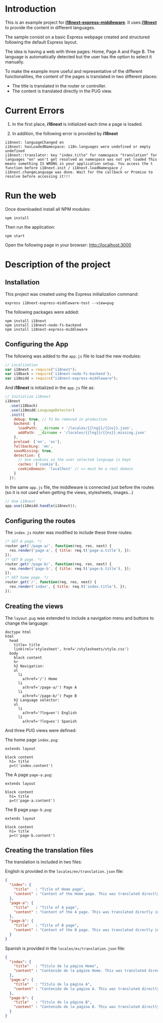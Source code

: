 # Introduction
This is an example project for [**i18next-express-middleware**](https://github.com/i18next/i18next-express-middleware). It uses [**i18next**](https://www.i18next.com) to provide the content in different languages.

The sample consist on a basic Express webpage created and structured following the default Express layout.

The idea is having a web with three pages: Home, Page A and Page B. The language is automatically detected but the user has the option to select it manually.

To make the example more useful and representative of the different functionalities, the content of the pages is translated in two different places:
* The title is translated in the router or controller.
* The content is translated directly in the PUG view.

# Current Errors
1. In the first place, **i18next** is initialized each time a page is loaded.

2. In addition, the following error is provided by **i18next**
```
i18next: languageChanged en
i18next: hasLoadedNamespace: i18n.languages were undefined or empty undefined
i18next::translator: key "index.title" for namespace "translation" for languages "en" won't get resolved as namespace was not yet loaded This means something IS WRONG in your application setup. You access the t function before i18next.init / i18next.loadNamespace / i18next.changeLanguage was done. Wait for the callback or Promise to resolve before accessing it!!!
```

# Run the web
Once downloaded install all NPM modules:
```
npm install
```

Then run the application:
```
npm start
```

Open the following page in your browser:
[http://localhost:3000](http://localhost:3000)


# Description of the project
## Installation
This project was created using the Express initialization command:
```
express i18next-express-middleware-test --view=pug
```

The following packages were added:
```
npm install i18next
npm install i18next-node-fs-backend
npm install i18next-express-middleware
```

## Configuring the App
The following was added to the `app.js` file to load the new modules:
```js
// Localization
var i18next = require("i18next");
var i18back = require('i18next-node-fs-backend');
var i18midd = require("i18next-express-middleware");
```

And **i18next** is initialized in the `app.js` file as:
```js
// Initialize i18next
i18next
  .use(i18back)
  .use(i18midd.LanguageDetector)
  .init({
    debug: true, // To be removed in production
    backend: {
      loadPath: __dirname + '/locales/{{lng}}/{{ns}}.json',
      addPath: __dirname + '/locales/{{lng}}/{{ns}}.missing.json'
    },
    preload: ['en', 'es'],
    fallbackLng: 'en',
    saveMissing: true,
    detection: {
      // Use cookies so the user selected language is kept
      caches: ['cookie'],
      cookieDomain: 'localhost' // => must be a real domain
    }
  });
```

In the same `app.js` file, the middleware is connected just before the routes (so it is not used when getting the views, stylesheets, images...) 
```js
// Use i18next
app.use(i18midd.handle(i18next));
```


## Configuring the routes
The `index.js` router was modified to include these three routes:
```js
/* GET A page. */
router.get('/page-a/', function(req, res, next) {
  res.render('page-a', { title: req.t('page-a.title'), });
});
/* GET B page. */
router.get('/page-b/', function(req, res, next) {
  res.render('page-b', { title: req.t('page-b.title'), });
});
/* GET home page. */
router.get('/', function(req, res, next) {
  res.render('index', { title: req.t('index.title'), });
});
```



## Creating the views
The `layout.pug` was extended to include a navigation menu and buttons to change the language:
```
doctype html
html
  head
    title= title
    link(rel='stylesheet', href='/stylesheets/style.css')
  body
    block content
    hr
    h2 Navigation:
    ul
      li
        a(href='/') Home
      li
        a(href='/page-a/') Page A
      li
        a(href='/page-b/') Page B
    h2 Language selector:
    ul
      li
        a(href='?lng=en') English
      li
        a(href='?lng=es') Spanish
```

And three PUG views were defined:

The home page `index.pug`:
```
extends layout

block content
  h1= title
  p=t('index.content')
```

The A page `page-a.pug`:
```
extends layout

block content
  h1= title
  p=t('page-a.content')
```

The B page `page-b.pug`:
```
extends layout

block content
  h1= title
  p=t('page-b.content')
```


## Creating the translation files
The translation is included in two files:

English is provided in the `locales/en/translation.json` file:
```json
{
  "index": {
    "title"   : "Title of Home page",
    "content" : "Content of the Home page. This was translated directly in the PUG view. The title translated in the router."
  },
  "page-a": {
    "title"   : "Title of A page",
    "content" : "Content of the A page. This was translated directly in the PUG view. The title translated in the router."
  },
  "page-b": {
    "title"   : "Title of B page",
    "content" : "Content of the B page. This was translated directly in the PUG view. The title translated in the router."
  }
}
```

Spanish is provided in the `locales/es/translation.json` file:
```json
{
  "index": {
    "title"   : "Título de la página Home",
    "content" : "Contenido de la página Home. This was translated directly in the PUG view. The title was translated in the router."
  },
  "page-a": {
    "title"   : "Título de la página A",
    "content" : "Contenido de la página A. This was translated directly in the PUG view. The title was translated in the router."
  },
  "page-b": {
    "title"   : "Título de la página B",
    "content" : "Contenido de la página B. This was translated directly in the PUG view. The title was translated in the router."
  }
}
```
